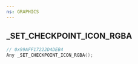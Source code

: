 ```yaml
---
ns: GRAPHICS
---
```

## _SET_CHECKPOINT_ICON_RGBA

```c
// 0x99AFF17222D4DEB4
Any _SET_CHECKPOINT_ICON_RGBA();
```

